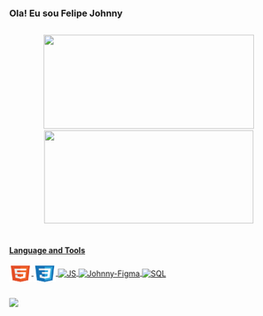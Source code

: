 ### Ola! Eu sou Felipe Johnny

##

<div align="center" style="display: inline_block">
  <a href="https://github.com/FelJohnny">
  <img height="170em" width="380em" src="https://github-readme-stats.vercel.app/api?username=FelJohnny&show_icons=true&theme=dark&include_all_commits=true&count_private=true"/>
  <img height="168em" width="378em" src="https://github-readme-stats.vercel.app/api/top-langs/?username=FelJohnny&layout=compact&langs_count=7&theme=dark"/>

</div>
  
<div style="display: inline_block"><br>
  <h4>Language and Tools</h4>
  <img align="center" alt="Johnny-HTML" height="30" width="40" src="https://raw.githubusercontent.com/devicons/devicon/master/icons/html5/html5-original.svg">
  <img align="center" alt="Johnny-CSS" height="30" width="40" src="https://raw.githubusercontent.com/devicons/devicon/master/icons/css3/css3-original.svg">
  <img align="center" alt="JS" height="30" width="40" src="https://cdn.jsdelivr.net/gh/devicons/devicon/icons/javascript/javascript-original.svg"/>
  <img align="center" alt="Johnny-Figma" height="30" width="40"src="https://cdn.jsdelivr.net/gh/devicons/devicon/icons/figma/figma-original.svg" />
  <img align="center" alt="SQL" height="30" width="40" src="https://cdn.jsdelivr.net/gh/devicons/devicon/icons/postgresql/postgresql-original.svg"/>
  </div>
  
  ##
  
  <div>
     <a href="https://www.linkedin.com/in/felipe-johnny-47a5a0177/" target="_blank"><img src="https://img.shields.io/badge/-LinkedIn-%230077B5?style=for-the-badge&logo=linkedin&logoColor=white" target="_blank"></a> 
  </div>
  
  
